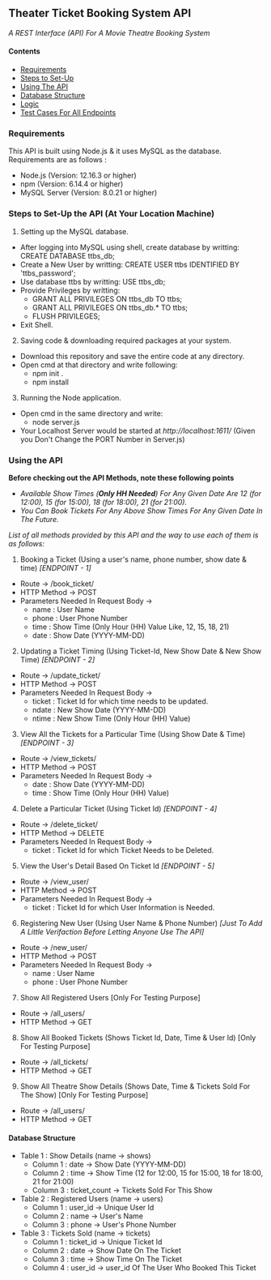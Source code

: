 ## Theater Ticket Booking System API 
*A REST Interface (API) For A Movie Theatre Booking System*

#### Contents
 * [Requirements]()
 * [Steps to Set-Up]()
 * [Using The API]()
 * [Database Structure]()
 * [Logic]()
 * [Test Cases For All Endpoints]()

### Requirements
This API is built using Node.js & it uses MySQL as the database. Requirements are as follows :
* Node.js (Version: 12.16.3 or higher)
* npm (Version: 6.14.4 or higher)
* MySQL Server (Version: 8.0.21 or higher)

### Steps to Set-Up the API (At Your Location Machine)
 1. Setting up the MySQL database.
   * After logging into MySQL using shell, create database by writting: CREATE DATABASE ttbs_db;
   * Create a New User by writting: CREATE USER ttbs IDENTIFIED BY 'ttbs_password';
   * Use database ttbs by writting: USE ttbs_db; 
   * Provide Privileges by writting: 
      * GRANT ALL PRIVILEGES ON ttbs_db TO ttbs;
      * GRANT ALL PRIVILEGES ON ttbs_db.* TO ttbs;
      * FLUSH PRIVILEGES;
   * Exit Shell.
 2. Saving code & downloading required packages at your system.
   * Download this repository and save the entire code at any directory.
   * Open cmd at that directory and write following:
      * npm init .
      * npm install
 3. Running the Node application.
   * Open cmd in the same directory and write:
      * node server.js
   * Your Localhost Server would be started at *http://localhost:1611/* (Given you Don't Change the PORT Number in Server.js)
 
### Using the API
**Before checking out the API Methods, note these following points**
 * *Available Show Times (**Only HH Needed**) For Any Given Date Are 12 (for 12:00), 15 (for 15:00), 18 (for 18:00), 21 (for 21:00).*
 * *You Can Book Tickets For Any Above Show Times For Any Given Date In The Future.*

*List of all methods provided by this API and the way to use each of them is as follows:*
 1. Booking a Ticket (Using a user's name, phone number, show date & time) *[ENDPOINT - 1]*
  * Route -> /book_ticket/
  * HTTP Method -> POST
  * Parameters Needed In Request Body ->
    * name  : User Name
    * phone : User Phone Number
    * time  : Show Time (Only Hour (HH) Value Like, 12, 15, 18, 21)
    * date  : Show Date (YYYY-MM-DD)
 2. Updating a Ticket Timing (Using Ticket-Id, New Show Date & New Show Time) *[ENDPOINT - 2]*
  * Route -> /update_ticket/
  * HTTP Method -> POST
  * Parameters Needed In Request Body ->
    * ticket : Ticket Id for which time needs to be updated.
    * ndate  : New Show Date (YYYY-MM-DD)
    * ntime  : New Show Time (Only Hour (HH) Value)
 3. View All the Tickets for a Particular Time (Using Show Date & Time) *[ENDPOINT - 3]*
  * Route -> /view_tickets/
  * HTTP Method -> POST
  * Parameters Needed In Request Body ->
    * date  : Show Date (YYYY-MM-DD)
    * time  : Show Time (Only Hour (HH) Value)
 4. Delete a Particular Ticket (Using Ticket Id) *[ENDPOINT - 4]*
  * Route -> /delete_ticket/
  * HTTP Method -> DELETE
  * Parameters Needed In Request Body ->
    * ticket : Ticket Id for which Ticket Needs to be Deleted.
 5. View the User's Detail Based On Ticket Id *[ENDPOINT - 5]*
  * Route -> /view_user/
  * HTTP Method -> POST
  * Parameters Needed In Request Body ->
    * ticket : Ticket Id for which User Information is Needed.
 6. Registering New User (Using User Name & Phone Number) *[Just To Add A Little Verifaction Before Letting Anyone Use The API]*
  * Route -> /new_user/
  * HTTP Method -> POST
  * Parameters Needed In Request Body ->
    * name  : User Name
    * phone : User Phone Number
 7. Show All Registered Users [Only For Testing Purpose]
  * Route -> /all_users/
  * HTTP Method -> GET
 8. Show All Booked Tickets (Shows Ticket Id, Date, Time & User Id) [Only For Testing Purpose]
  * Route -> /all_tickets/
  * HTTP Method -> GET
 9. Show All Theatre Show Details (Shows Date, Time & Tickets Sold For The Show) [Only For Testing Purpose]
  * Route -> /all_users/
  * HTTP Method -> GET
  
#### Database Structure
 * Table 1 : Show Details (name -> shows)
    * Column 1 : date -> Show Date (YYYY-MM-DD)
    * Column 2 : time -> Show Time (12 for 12:00, 15 for 15:00, 18 for 18:00, 21 for 21:00)
    * Column 3 : ticket_count -> Tickets Sold For This Show
 * Table 2 : Registered Users (name -> users)
    * Column 1 : user_id -> Unique User Id
    * Column 2 : name -> User's Name
    * Column 3 : phone -> User's Phone Number 
 * Table 3 : Tickets Sold (name -> tickets)
    * Column 1 : ticket_id -> Unique Ticket Id
    * Column 2 : date -> Show Date On The Ticket
    * Column 3 : time -> Show Time On The Ticket
    * Column 4 : user_id -> user_id Of The User Who Booked This Ticket
